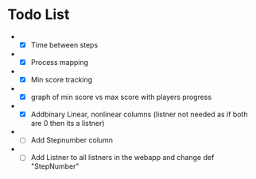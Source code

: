 # Todo List

- - [x] Time between steps
- - [x] Process mapping
- - [x] Min score tracking
- - [x] graph of min score vs max score with players progress
- - [x] Addbinary Linear, nonlinear columns (listner not needed as if both are 0 then its a listner)
- - [ ] Add Stepnumber column
- - [ ] Add Listner to all listners in the webapp and change def "StepNumber"
